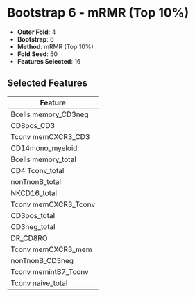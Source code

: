 # Bootstrap 6 - mRMR (Top 10%)

- **Outer Fold**: 4
- **Bootstrap**: 6
- **Method**: mRMR (Top 10%)
- **Fold Seed**: 50
- **Features Selected**: 16

## Selected Features

| Feature |
|---------|
| Bcells memory_CD3neg |
| CD8pos_CD3 |
| Tconv memCXCR3_CD3 |
| CD14mono_myeloid |
| Bcells memory_total |
| CD4 Tconv_total |
| nonTnonB_total |
| NKCD16_total |
| Tconv memCXCR3_Tconv |
| CD3pos_total |
| CD3neg_total |
| DR_CD8RO |
| Tconv memCXCR3_mem |
| nonTnonB_CD3neg |
| Tconv memintB7_Tconv |
| Tconv naive_total |

